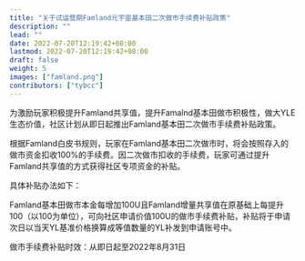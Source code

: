 ```yaml
---
title: "关于试运营期Famland元宇宙基本田二次做市手续费补贴政策"
description: ""
lead: ""
date: 2022-07-20T12:19:42+08:00
lastmod: 2022-07-20T12:19:42+08:00
draft: false
weight: 5
images: ["famland.png"]
contributors: ["tybcc"]
---
```



为激励玩家积极提升Famland共享值，提升Famalnd基本田做市积极性，做大YLE生态价值，社区计划从即日起推出Famland基本田二次做市手续费补贴政策。



根据Famland白皮书规则，玩家在Famland基本田二次做市时，将会按照存入的做市资金扣收100%的手续费。因二次做市扣收的手续费，玩家可通过提升Famland共享值的方式获得社区专项资金的补贴。



具体补贴办法如下：



Famland基本田做市本金每增加100U且Famland增量共享值在原基础上每提升100（以100为单位），可向社区申请价值100U的做市手续费补贴，补贴将于申请次日以当天YL基准价格换算成等值数量的YL补发到申请账号中。





做市手续费补贴时效：从即日起至2022年8月31日
